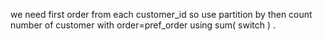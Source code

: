 we need first order from each customer_id so use partition by
then count number of customer with order=pref_order using sum( switch ) .